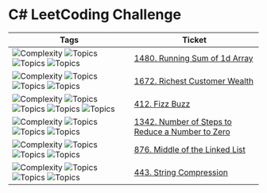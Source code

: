 # C# LeetCoding Challenge

| Tags                                                                                                                                                                                                                                                                     | Ticket                                                                                               |
|--------------------------------------------------------------------------------------------------------------------------------------------------------------------------------------------------------------------------------------------------------------------------|------------------------------------------------------------------------------------------------------|
| ![Complexity](https://img.shields.io/badge/easy-green) ![Topics](https://img.shields.io/badge/array-blue) ![Topics](https://img.shields.io/badge/prefix_sum-blue) ![Topics](https://img.shields.io/badge/done-purple)                                                    | [1480. Running Sum of 1d Array](_1480_Running_Sum_Of_1d_Array)                                       |
| ![Complexity](https://img.shields.io/badge/easy-green) ![Topics](https://img.shields.io/badge/array-blue) ![Topics](https://img.shields.io/badge/matrix-blue) ![Topics](https://img.shields.io/badge/done-purple)                                                        | [1672. Richest Customer Wealth](_1672_Richest_Customer_Wealth)                                       |
| ![Complexity](https://img.shields.io/badge/easy-green) ![Topics](https://img.shields.io/badge/math-blue) ![Topics](https://img.shields.io/badge/string-blue) ![Topics](https://img.shields.io/badge/simulation-blue) ![Topics](https://img.shields.io/badge/done-purple) | [412. Fizz Buzz](_412_Fizz_Buzz)                                                                     |
| ![Complexity](https://img.shields.io/badge/easy-green) ![Topics](https://img.shields.io/badge/math-blue) ![Topics](https://img.shields.io/badge/bit_manipulation-blue) ![Topics](https://img.shields.io/badge/done-purple)                                               | [1342. Number of Steps to Reduce a Number to Zero](_1342_Number_Of_Steps_To_Reduce_A_Number_To_Zero) |
| ![Complexity](https://img.shields.io/badge/easy-green) ![Topics](https://img.shields.io/badge/linked_list-blue) ![Topics](https://img.shields.io/badge/two_pointers-blue) ![Topics](https://img.shields.io/badge/done-purple)                                            | [876. Middle of the Linked List](_876_Middle_Of_The_Linked_List)                                     |
| ![Complexity](https://img.shields.io/badge/medium-yellow) ![Topics](https://img.shields.io/badge/string-blue) ![Topics](https://img.shields.io/badge/two_pointers-blue) ![Topics](https://img.shields.io/badge/inprogress-purple)                                        | [443. String Compression ](_443_String_Compression)                                                  |
